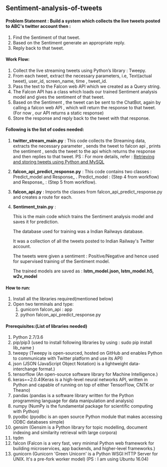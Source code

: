 ## Sentiment-analysis-of-tweets

#### Problem Statement : Build a system which collects the live tweets posted to ABC's twitter account then :
1. Find the Sentiment of that tweet.
2. Based on the Sentiment generate an appropriate reply.
3. Reply back to that tweet.

#### Work Flow:

1. Collect the live streaming tweets using Python’s library : Tweepy.
2. From each tweet, extract the necessary parameters, i.e,  Text(actual tweet), user_id, screen_name, time , tweet_id.
3. Pass the text to the Falcon web API which we created  as a Query string.
4. The Falcon API has a class which loads our trained Sentiment analysis model and gives the sentiment of that tweet.
5. Based on the Sentiment , the tweet can be sent to the ChatBot, again by calling a falcon web API , which will return the response to that tweet.
(For now , our API returns a static response)
6. Store the response and reply back to the tweet with that response.

#### Following is the list of codes needed:
1. **twitter_stream_main.py** : 
This code collects the Streaming data, extracts the necessary parameter , sends the tweet to falcon api , prints the sentiment , sends the tweet to the api which returns the response and then replies to that tweet.
PS : For more details, refer : [Retrieving and storing tweets using Python and MySQL](https://github.com/srushtikotak/Retrieving-and-storing-tweets-using-Python-and-MySQL.git)

2. **falcon_api_predict_response.py** : 
This code contains two classes : Predict_model and Response_ .  Predict_model : (Step 4 from workflow) and  Response_ : (Step 5 from workflow).

3. **falcon_api.py** :
Imports the classes from falcon_api_predict_response.py and creates a route for each.

4. **Sentiment_train.py** : 

	This is the main code which trains the Sentiment analysis model and saves it for prediction.

	The database used for training was a Indian Railways database. 

	It was a collection of all the tweets posted to Indian Railway's Twitter account.

	The tweets were given a sentiment : Positive/Negative and hence used for supervised training of the Sentiment model.

	The trained models are saved as : **lstm_model.json, lstm_model.h5, w2v_model**

#### How to run:
1) Install all the libraries required(mentioned below)
2) Open two terminals and type:
	1. gunicorn falcon_api : app
	2. python falcon_api_predict_response.py
	
#### Prerequisites:(List of libraries needed)
1. Python 2.7/3.6
2. pip/pip3 (used to install following libraries by using : sudo pip install lib_name )
3. tweepy (Tweepy is open-sourced, hosted on GitHub and enables Python to communicate with Twitter platform and use its API)
4. json (JSON (JavaScript Object Notation) is a lightweight data-interchange format.)
5. tensorflow (An open-source software library for Machine Intelligence.)
6. keras==2.0.4(Keras is a high-level neural networks API, written in Python and capable of running on top of either TensorFlow, CNTK or Theano)
7. pandas (pandas is a software library written for the Python programming language for data manipulation and analysis)
8. numpy (NumPy is the fundamental package for scientific computing with Python)
9. pyodbc  (pyodbc is an open source Python module that makes accessing ODBC databases simple)
10. gensim (Gensim is a Python library for topic modelling, document indexing and similarity retrieval with large corpora)
11. tqdm
12. falcon (Falcon is a very fast, very minimal Python web framework for building microservices, app backends, and higher-level frameworks.)
13. gunicorn (Gunicorn 'Green Unicorn' is a Python WSGI HTTP Server for UNIX. It's a pre-fork worker model)
(PS : I am using Ubuntu 16.04)
